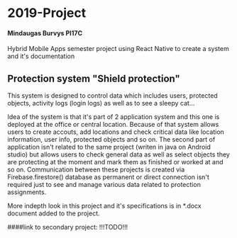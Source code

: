 # 2019-Project
#### Mindaugas Burvys PI17C
Hybrid Mobile Apps semester project using React Native to create a system and it's documentation

## Protection system "Shield protection"
This system is designed to control data which includes users, protected objects, activity logs (login logs) as well as to see a sleepy cat...

Idea of the system is that it's part of 2 application system and this one is deployed at the office or central location. Because of that system allows users to create accouts, add locations and check critical data like location information, user info, protected objects and so on. The second part of application isn't related to the same project (writen in java on Android studio) but allows users to check general data as well as select objects they are protecting at the moment and mark them as finished or worked at and so on. Communication between these projects is created via Firebase.firestore() database as permanent or direct connection isn't required just to see and manage various data related to protection assignments.

More indepth look in this project and it's specifications is in *.docx document added to the project.

####link to secondary project:
!!!TODO!!!
